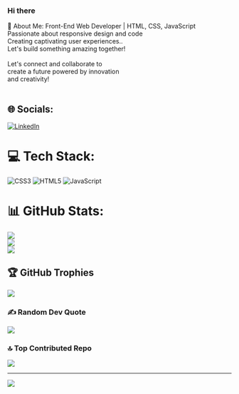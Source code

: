 ### Hi there 
💫 About Me:
Front-End Web Developer | HTML, CSS, JavaScript <br>Passionate about responsive design and code <br>Creating captivating user experiences.. <br>Let's build something amazing together! <br><br> Let's connect and collaborate to<br>create a future powered by innovation<br>and creativity! <br><br>


## 🌐 Socials:
[![LinkedIn](https://img.shields.io/badge/LinkedIn-%230077B5.svg?logo=linkedin&logoColor=white)](https://linkedin.com/in/https://www.linkedin.com/in/sibgha-bhatti-563102273/) 

# 💻 Tech Stack:
![CSS3](https://img.shields.io/badge/css3-%231572B6.svg?style=for-the-badge&logo=css3&logoColor=white) ![HTML5](https://img.shields.io/badge/html5-%23E34F26.svg?style=for-the-badge&logo=html5&logoColor=white) ![JavaScript](https://img.shields.io/badge/javascript-%23323330.svg?style=for-the-badge&logo=javascript&logoColor=%23F7DF1E)
# 📊 GitHub Stats:
![](https://github-readme-stats.vercel.app/api?username=Sibghaaaabhatti12&theme=dark&hide_border=false&include_all_commits=false&count_private=false)<br/>
![](https://github-readme-streak-stats.herokuapp.com/?user=Sibghaaaabhatti12&theme=dark&hide_border=false)<br/>
![](https://github-readme-stats.vercel.app/api/top-langs/?username=Sibghaaaabhatti12&theme=dark&hide_border=false&include_all_commits=false&count_private=false&layout=compact)

## 🏆 GitHub Trophies
![](https://github-profile-trophy.vercel.app/?username=Sibghaaaabhatti12&theme=radical&no-frame=false&no-bg=true&margin-w=4)

### ✍️ Random Dev Quote
![](https://quotes-github-readme.vercel.app/api?type=horizontal&theme=radical)

### 🔝 Top Contributed Repo
![](https://github-contributor-stats.vercel.app/api?username=Sibghaaaabhatti12&limit=5&theme=dark&combine_all_yearly_contributions=true)

---
[![](https://visitcount.itsvg.in/api?id=Sibghaaaabhatti12&icon=0&color=0)](https://visitcount.itsvg.in)



